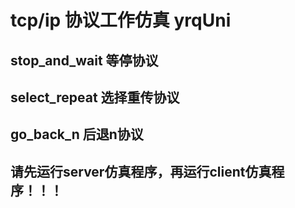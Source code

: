 # tcp/ip 协议工作仿真 yrqUni

## stop_and_wait 等停协议
## select_repeat 选择重传协议
## go_back_n 后退n协议

## 请先运行server仿真程序，再运行client仿真程序！！！
